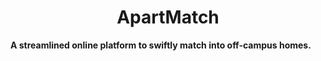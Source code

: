 <div align="center">
  <h1> ApartMatch </h1
</div>

<div align="left">
  <b> A streamlined online platform to swiftly match into off-campus homes. </b>
</div>
